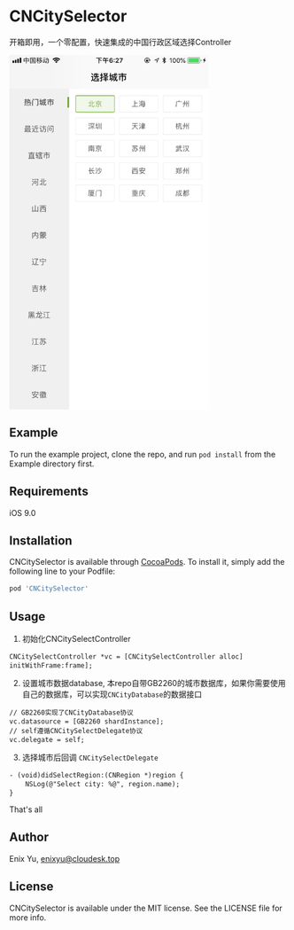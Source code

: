 # CNCitySelector

开箱即用，一个零配置，快速集成的中国行政区域选择Controller

<img src="https://github.com/enix223/CNCitySelector/blob/master/Example/Screenshot/screen.jpeg" align="center" height="640" width="360" >

## Example

To run the example project, clone the repo, and run `pod install` from the Example directory first.

## Requirements

iOS  9.0

## Installation

CNCitySelector is available through [CocoaPods](https://cocoapods.org). To install
it, simply add the following line to your Podfile:

```ruby
pod 'CNCitySelector'
```

## Usage

1. 初始化CNCitySelectController

```objc
CNCitySelectController *vc = [CNCitySelectController alloc] initWithFrame:frame];
```

2. 设置城市数据database, 本repo自带GB2260的城市数据库，如果你需要使用自己的数据库，可以实现`CNCityDatabase`的数据接口

```objc
// GB2260实现了CNCityDatabase协议
vc.datasource = [GB2260 shardInstance];
// self遵循CNCitySelectDelegate协议
vc.delegate = self;
```

3. 选择城市后回调 `CNCitySelectDelegate`

```objc
- (void)didSelectRegion:(CNRegion *)region {
    NSLog(@"Select city: %@", region.name);
}
```

That's all

## Author

Enix Yu, enixyu@cloudesk.top

## License

CNCitySelector is available under the MIT license. See the LICENSE file for more info.
